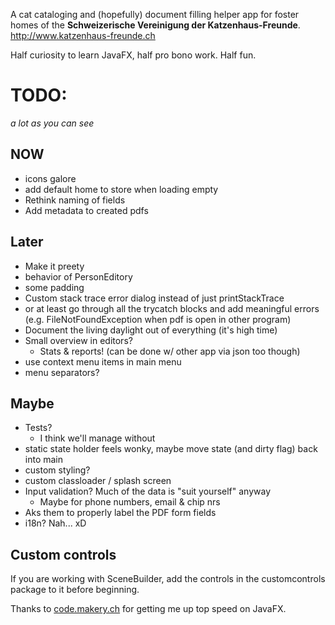 A cat cataloging and (hopefully) document filling helper app for foster homes of the **Schweizerische Vereinigung der Katzenhaus-Freunde**.
http://www.katzenhaus-freunde.ch

Half curiosity to learn JavaFX, half pro bono work. Half fun.

# TODO:
*a lot as you can see*

## NOW
* icons galore
* add default home to store when loading empty
* Rethink naming of fields
* Add metadata to created pdfs

## Later
* Make it preety
 * behavior of PersonEditory
 * some padding 
* Custom stack trace error dialog instead of just printStackTrace
 * or at least go through all the trycatch blocks and add meaningful errors (e.g. FileNotFoundException when pdf is open in other program)
* Document the living daylight out of everything (it's high time)
* Small overview in editors?
	* Stats & reports! (can be done w/ other app via json too though)
* use context menu items in main menu
* menu separators?


## Maybe

* Tests?
  * I think we'll manage without
* static state holder feels wonky, maybe move state (and dirty flag) back into main
* custom styling?
* custom classloader / splash screen
* Input validation? Much of the data is "suit yourself" anyway
  * Maybe for phone numbers, email & chip nrs
* Aks them to properly label the PDF form fields
* i18n? Nah... xD

 
 
## Custom controls

If you are working with SceneBuilder, add the controls in the customcontrols package to it before beginning.
 
 Thanks to [code.makery.ch](https://code.makery.ch/library/javafx-tutorial/) for getting me up top speed on JavaFX.